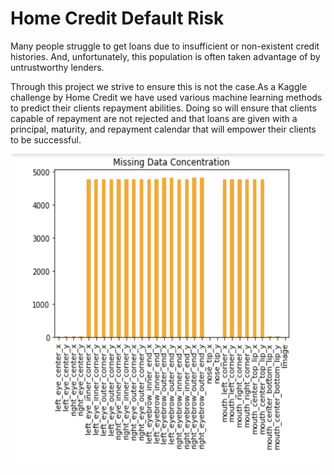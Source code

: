 # Home Credit Default Risk

Many people struggle to get loans due to insufficient or non-existent credit histories. And, unfortunately, this population is often taken advantage of by untrustworthy lenders.

Through this project we strive to ensure this is not the case.As a Kaggle challenge by Home Credit we have used various machine learning methods to predict their clients repayment abilities. Doing so will ensure that clients capable of repayment are not rejected and that loans are given with a principal, maturity, and repayment calendar that will empower their clients to be successful.
<p align = "center"><img width="500" img height="500" src="https://github.com/siddh30/Facial-Keypoints-Detection/blob/master/Observation%20Images/Missing%20Data.png"></p>
 
